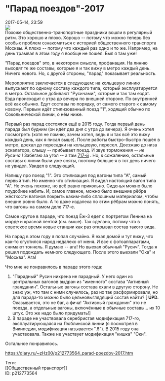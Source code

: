 "Парад поездов"-2017
=====================

   
 2017-05-14, 23:59   
    [![](http://s009.radikal.ru/i308/1705/24/ffef8bab9f58.jpg)](http://s019.radikal.ru/i622/1705/d2/7f69f38deb09.jpg)     
 Похоже общественно-транспортные праздники вошли в регулярный ритм. Это хорошо и плохо. Хорошо -- потому что можно теперь без особых проблем ознакомиться с историей общественного транспорта Москвы. А плохо -- потому что каждый раз одно и то же. Например, на день трамвая в этом году я вообще не пошёл. Был я там уже!   
   
 "Парад поездов" это, в некотором смысле, профанация. На линию выходят те же составы, которые я и так вижу в метро каждый день. Ничего нового. Но, с другой стороны, "парад" показывает реальность.   
   
 Мероприятие заключается в следующем: на кольцевую линию выпускают по одному составу каждого типа, который эксплуатируется в метро. Остальное добивают "Русичами", которые и так там ездят. Езда происходит с утра до вечера по внешней стороне. По внутренней всё как обычно. Едут составы по порядку, от самого старого к самому новому. Первым идёт стилизованный поезд "1", ходящий обычно по Сокольнической линии, о нём ниже.   
   
 Первый раз парад состоялся ещё в 2015 году. Тогда первый день парада был будним (он идёт два дня с утра до вечера). Я очень хотел посмотреть (хотя не помню, зачем хотел, ведь я и так всё это вижу каждый день, как я писал выше). После работы быстро-быстро пошёл в метро, доехал до пересадки на кольцевую, пересел. Доезжаю до низа эскалатора, слышу -- прибывает поезд. И звук торможения --  *не Русича*  ! Забегаю за угол -- а там  [717-й](https://ru.wikipedia.org/wiki/81-717/714)  . Но, к сожалению, остальные составы с линии были уже сняты, поэтому больше я в тот день ничего не увидел. Увидел в следующий.   
   
 Напишу про поезд "1". Это стилизация под вагоны типа "А", самый первый тип. Но именно что стилизация. Я видел настоящий вагон типа "А". Не очень похоже, но всё равно прикольно. Сиденья можно было поудобнее набить. И, самое главное, можно было внешние рёбра жёсткости вагонов покрыть каким-либо сплошным материалом, чтобы внешне ровно было. А то даже издалека по этим рёбрам можно понять, что вагоны на самом деле 717-е.   
   
 Самое крутое в параде, что поезд Ёж-3 едет с портретом Ленина на морде и красной лентой (см. выше). Так сделано, потому что в советское время новые станции как раз открывал состав такого вида.   
   
 На парад в этом году я попал случайно. Я ехал домой и тут вижу, что как-то сгустился народ недалеко от меня. И все с фотоаппаратами, снимают тоннель. Я думаю -- ага! Но выехал обычный "Русич". Тогда я решил подождать немного следующего. После этого выехали "Ока" и "Москва". Ага!   
   
 Что мне не понравилось в параде этого года:   
 1. "Парадный" Русич нихрена не парадный. У него один из центральных вагонов выдран из "именного" состава "Активный гражданин". Остальные вагоны состава ехали в другую сторону. Не знаю уж, что там с ними случилось, раз их так расформировали, но для парада-то можно было цельновыглядящий состав найти? [  **UPD.**  Оказывается, это не баг, а фича! "Активный гражданин" это не поезда, а отдельные вагоны, включённые в обычные составы... их 10 штук. Это же надо было придумать!]   
 2. В параде не участвовала серебристая модификация 717-го, эксплуатирующаяся на Люблинской линии (я посмотрел в Википедии, модификация называется ".6"). В 2015 году она участвовала. Также не участвует модификация "кишка" "Оки".   
   
 Остальное понравилось.   
    
 <https://diary.ru/~zHz00/p212773564_parad-poezdov-2017.htm>   
   
 Теги:   
 [[Общественный транспорт]]   
 ID: p212773564